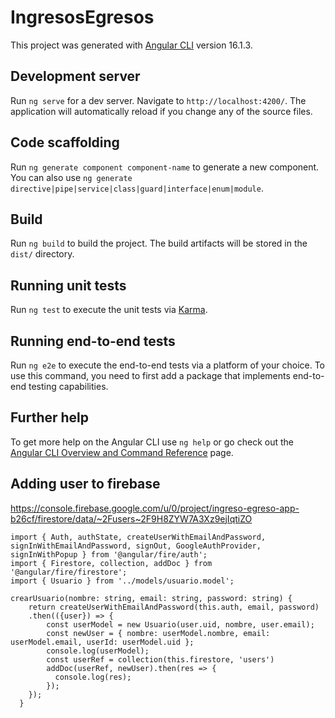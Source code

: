 # IngresosEgresos

This project was generated with [Angular CLI](https://github.com/angular/angular-cli) version 16.1.3.

## Development server

Run `ng serve` for a dev server. Navigate to `http://localhost:4200/`. The application will automatically reload if you change any of the source files.

## Code scaffolding

Run `ng generate component component-name` to generate a new component. You can also use `ng generate directive|pipe|service|class|guard|interface|enum|module`.

## Build

Run `ng build` to build the project. The build artifacts will be stored in the `dist/` directory.

## Running unit tests

Run `ng test` to execute the unit tests via [Karma](https://karma-runner.github.io).

## Running end-to-end tests

Run `ng e2e` to execute the end-to-end tests via a platform of your choice. To use this command, you need to first add a package that implements end-to-end testing capabilities.

## Further help

To get more help on the Angular CLI use `ng help` or go check out the [Angular CLI Overview and Command Reference](https://angular.io/cli) page.

## Adding user to firebase

https://console.firebase.google.com/u/0/project/ingreso-egreso-app-b26cf/firestore/data/~2Fusers~2F9H8ZYW7A3Xz9ejIqtiZO

```
import { Auth, authState, createUserWithEmailAndPassword, signInWithEmailAndPassword, signOut, GoogleAuthProvider, signInWithPopup } from '@angular/fire/auth';
import { Firestore, collection, addDoc } from '@angular/fire/firestore';
import { Usuario } from '../models/usuario.model';

crearUsuario(nombre: string, email: string, password: string) {
    return createUserWithEmailAndPassword(this.auth, email, password)
    .then(({user}) => {
        const userModel = new Usuario(user.uid, nombre, user.email);
        const newUser = { nombre: userModel.nombre, email: userModel.email, userId: userModel.uid };
        console.log(userModel);
        const userRef = collection(this.firestore, 'users')
        addDoc(userRef, newUser).then(res => {
          console.log(res);
        });
    });
  }
```
